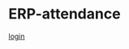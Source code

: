 # ERP-attendance
[login](https://github.com/srikar0896/ERP-attendance/blob/master/Screenshot%20(103).png)
